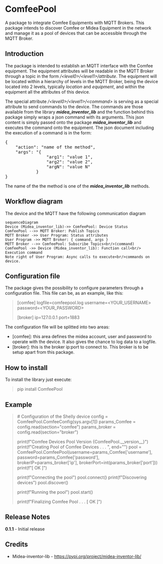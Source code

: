 # ComfeePool
A package to integrate Comfee Equipments with MQTT Brokers. This package intends to discover Comfee or Midea Equipment in the network and manage it as a pool of devices that can be accessible through the MQTT Broker.

## Introduction
The package is intended to establish an MQTT interface with the Comfee equipment. The equipment attributes will be readable in the MQTT Broker through a topic in the form _/\<level0>/\<level1>/attribute_. The equipment will be located within a hierarchy of levels in the MQTT Broker, being the device located into 2 levels, typically _location_ and _equipment_, and within the equipment all the attributes of this device.

The special attribute _/\<level0>/\<level1>/\<command>_ is serving as a special attribute to send commands to the device. The commands are those available from the library ___midea_inventor_lib___ and the function behind this package simply wraps a json command with its arguments. This json content is simply passed onto the package ___midea_inventor_lib___ and executes the command onto the equipment. The json document including the execution of a command is in the form:
<pre>
{
	"action": "name of the method",
	"args": "{
				"arg1": "value 1",
				"arg2": "value 2",
				"argN": "value N"
			}
}
</pre>

The name of the the method is one of the ___midea_inventor_lib___ methods. 

## Workflow diagram
The device and the MQTT have the following communication diagram
```mermaid
sequenceDiagram
Device (Midea_inventor_lib)->> ComfeePool: Device Status
ComfeePool -->> MQTT Broker: Publish Topics
MQTT Broker ->> User Program: Status attributes 
User Program ->> MQTT Broker: { command, args }
MQTT Broker -->> ComfeePool: Subscribe Topics<br/>(command)
ComfeePool ->> Device (Midea_inventor_lib): Function call<br/> Execution command
Note right of User Program: Async calls to execute<br/>commands on device.
```
## Configuration file
The package gives the possibility to configure parameters through a configuration file. This file can be, as an example, like this:
>[comfee]
>logfile=comfeepool.log
>username=<YOUR_USERNAME>
>password=<YOUR_PASSWORD>
>
>[broker]
>ip=127.0.0.1
>port=1883

The configuration file will be splitted into two areas:
- [comfee]: this area defines the midea account, user and password to operate with the device. It also gives the chance to log data to a logfile.
- [broker]: this is the broker ip:port to connect to. This broker is to be setup apart from this package.


## How to install
To install the library just execute:
> pip install ComfeePool

## Example
> \# Configuration of the Shelly device
    config = ComfeePool.ComfeeConfig(sys.argv[1])
    params_Comfee = config.read(section="comfee")
    params_broker = config.read(section="broker")
>
>    print(f"Comfee Devices Pool Version {ComfeePool.\_\_version\_\_}")
    print(f"Creating Pool of Comfee Devices . . . ", end="")
    pool = ComfeePool.ComfeePool(username=params_Comfee['username'], password=params_Comfee['password'], brokerIP=params_broker['ip'], brokerPort=int(params_broker['port']))
    print(f"[ OK ]")
>
 >   print(f"Connecting the pool")
    pool.connect()
    print(f"Discovering devices")
    pool.discover()
>
>    print(f"Running the pool")
    pool.start()
 >   
  >  print(f"Finalizing Comfee Pool . . . [ OK ]")

## Release Notes
**0.1.1** - Initial release

## Credits
 - Midea-inventor-lib - https://pypi.org/project/midea-inventor-lib/
